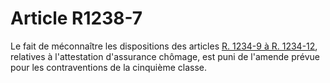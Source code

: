 # Article R1238-7

  
Le fait de méconnaître les dispositions des articles [R. 1234-9 à R. 1234-12][1], relatives à l'attestation d'assurance chômage, est puni de l'amende prévue pour les contraventions de la cinquième classe.

 [1]: /affichCodeArticle.do?cidTexte=LEGITEXT000006072050&idArticle=LEGIARTI000018483212&dateTexte=&categorieLien=cid